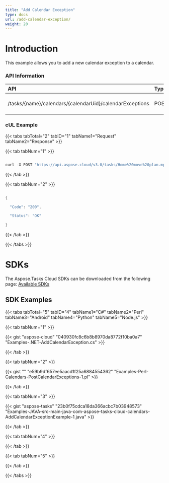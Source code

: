 ```yaml
---
title: "Add Calendar Exception"
type: docs
url: /add-calendar-exception/
weight: 20
---
```


# **Introduction**
This example allows you to add a new calendar exception to a calendar.
### **API Information**

|**API**|**Type**|**Description**|**Resource Link**|
| :- | :- | :- | :- |
|/tasks/{name}/calendars/{calendarUid}/calendarExceptions|POST|Add a Calendar Exception|[PostCalendarException](https://apireference.aspose.cloud/tasks/#/TasksCalendar/PostCalendarException)|
### **cUL Example**
{{< tabs tabTotal="2" tabID="1" tabName1="Request" tabName2="Response" >}}

{{< tab tabNum="1" >}}

```java

curl -X POST "https://api.aspose.cloud/v3.0/tasks/Home%20move%20plan.mpp/calendars/1/calendarExceptions" -H "accept: application/json" -H "authorization: Bearer eyJhbGciOiJSUzI1NiIsInR5cCI6IkpXVCJ9.eyJuYmYiOjE1NjU3MzQzNTYsImV4cCI6MTU2NTgyMDc1NiwiaXNzIjoiaHR0cHM6Ly9hcGkuYXNwb3NlLmNsb3VkIiwiYXVkIjpbImh0dHBzOi8vYXBpLmFzcG9zZS5jbG91ZC9yZXNvdXJjZXMiLCJhcGkucGxhdGZvcm0iLCJhcGkucHJvZHVjdHMiXSwiY2xpZW50X2lkIjoiOWYwYjI2ZDEtMGYxZi00MDNiLTliYTQtMTMzMzk4MGFjNmRiIiwiY2xpZW50X2lkU3J2SWQiOiIiLCJzY29wZSI6WyJhcGkucGxhdGZvcm0iLCJhcGkucHJvZHVjdHMiXX0.l84BMnrhpKql3maMy-X762KPj349xPMGIgVxxOtN8jlbYHtxKl397CWQZFhmJMzyX5n9Yv4Y9Svwv5xPxD10jydA-RhiBBUKD6bQuLXjMeNfxpIxX2LZA4QswYUYDLslRVCxLajpAqjJ3P25ERccvfD4btxFBm2ftGH5GcBHX7HL3R4bz9zasrfiVcQG8gzKV2O3\_AE-eFX2YqC2J\_HNUpWKs0\_nogHqRz9SHcxmSe4D3n8NvSA4nyxI6VWPPJQiERpBBirKBWLlFk3RYapsDaQIhWFowjq7lWJbVMNi4UuoXaid9rimHtG8EpVWxDq1XRNiMZSdol60OXa-T\_V\_6g" -H "Content-Type: application/json" -d "{ \"Index\": 0, \"EnteredByOccurrences\": true, \"FromDate\": \"2019-08-13T23:16:59.908Z\", \"ToDate\": \"2019-08-13T23:16:59.908Z\", \"Occurrences\": 0, \"Name\": \"New Test\", \"Period\": 0, \"DaysOfWeek\": [ 0 ], \"MonthDay\": 0, \"DayWorking\": true, \"WorkingTimes\": [ { \"FromTime\": \"2019-08-13T23:16:59.909Z\", \"ToTime\": \"2019-08-13T23:16:59.909Z\" } ]}"

```

{{< /tab >}}

{{< tab tabNum="2" >}}

```java

{

  "Code": "200",

  "Status": "OK"

}

```

{{< /tab >}}

{{< /tabs >}}
# **SDKs**
The Aspose.Tasks Cloud SDKs can be downloaded from the following page: [Available SDKs](/available-sdks/)
## **SDK Examples**
{{< tabs tabTotal="5" tabID="4" tabName1="C#" tabName2="Perl" tabName3="Android" tabName4="Python" tabName5="Node.js" >}}

{{< tab tabNum="1" >}}

{{< gist "aspose-cloud" "040930fc8c6b8b8970da8772f10ba0a7" "Examples-.NET-AddCalendarException.cs" >}}

{{< /tab >}}

{{< tab tabNum="2" >}}

{{< gist "" "e59b9df657ee5aacd1f25a6884554362" "Examples-Perl-Calendars-PostCalendarExceptions-1.pl" >}}

{{< /tab >}}

{{< tab tabNum="3" >}}

{{< gist "aspose-tasks" "23b0f75cdca18da366acbc7b03948573" "Examples-JAVA-src-main-java-com-aspose-tasks-cloud-calendars-AddCalendarExceptionExample-1.java" >}}



{{< /tab >}}

{{< tab tabNum="4" >}}

{{< /tab >}}

{{< tab tabNum="5" >}}

{{< /tab >}}

{{< /tabs >}}
